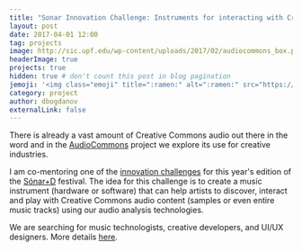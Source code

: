 ```yaml
---
title: "Sonar Innovation Challenge: Instruments for interacting with Creative Commons audio"
layout: post
date: 2017-04-01 12:00
tag: projects
image: http://sic.upf.edu/wp-content/uploads/2017/02/audiocommons_box.png
headerImage: true
projects: true
hidden: true # don't count this post in blog pagination
jemoji: '<img class="emoji" title=":ramen:" alt=":ramen:" src="https://assets.github.com/images/icons/emoji/unicode/1f35c.png" height="20" width="20" align="absmiddle">'
category: project
author: dbogdanov
externalLink: false
---
```


There is already a vast amount of Creative Commons audio out there in the word and in the [AudioCommons](http://www.audiocommons.org/) project we explore its use for creative industries. 

I am co-mentoring one of the [innovation challenges](http://sic.upf.edu/) for this year's edition of the [Sónar+D](https://sonarplusd.com/) festival.  The idea for this challenge is to create a music instrument (hardware or software) that can help artists to discover, interact and play with Creative Commons audio content (samples or even entire music tracks) using our audio analysis technologies.

We are searching for music technologists, creative developers, and UI/UX designers. More details [here](http://sic.upf.edu/challenges/audiocommons/). 


